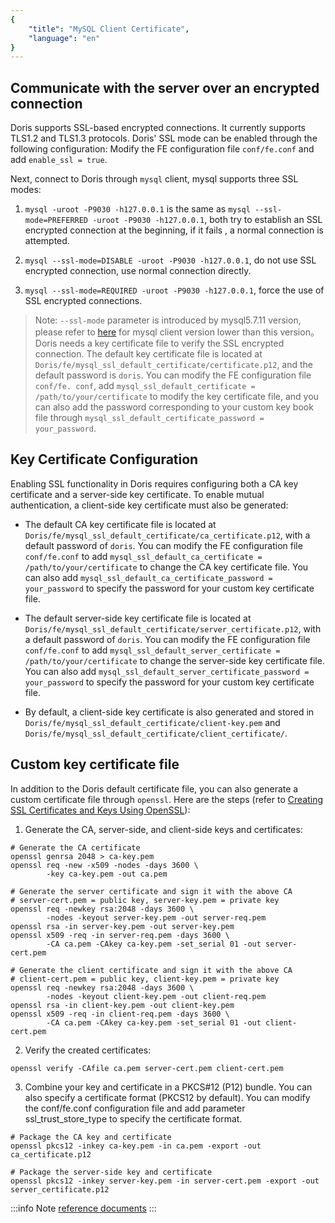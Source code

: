 ```yaml
---
{
    "title": "MySQL Client Certificate",
    "language": "en"
}
---
```


## Communicate with the server over an encrypted connection

Doris supports SSL-based encrypted connections. It currently supports TLS1.2 and TLS1.3 protocols. Doris' SSL mode can be enabled through the following configuration:
Modify the FE configuration file `conf/fe.conf` and add `enable_ssl = true`.

Next, connect to Doris through `mysql` client, mysql supports three SSL modes:

1. `mysql -uroot -P9030 -h127.0.0.1` is the same as `mysql --ssl-mode=PREFERRED -uroot -P9030 -h127.0.0.1`, both try to establish an SSL encrypted connection at the beginning, if it fails , a normal connection is attempted.

2. `mysql --ssl-mode=DISABLE -uroot -P9030 -h127.0.0.1`, do not use SSL encrypted connection, use normal connection directly.

3. `mysql --ssl-mode=REQUIRED -uroot -P9030 -h127.0.0.1`, force the use of SSL encrypted connections.

>Note:
>`--ssl-mode` parameter is introduced by mysql5.7.11 version, please refer to [here](https://dev.mysql.com/doc/connector-j/8.0/en/connector-j-connp-props-security.html) for mysql client version lower than this version。
Doris needs a key certificate file to verify the SSL encrypted connection. The default key certificate file is located at `Doris/fe/mysql_ssl_default_certificate/certificate.p12`, and the default password is `doris`. You can modify the FE configuration file `conf/fe. conf`, add `mysql_ssl_default_certificate = /path/to/your/certificate` to modify the key certificate file, and you can also add the password corresponding to your custom key book file through `mysql_ssl_default_certificate_password = your_password`.

## Key Certificate Configuration

Enabling SSL functionality in Doris requires configuring both a CA key certificate and a server-side key certificate. To enable mutual authentication, a client-side key certificate must also be generated:

* The default CA key certificate file is located at `Doris/fe/mysql_ssl_default_certificate/ca_certificate.p12`, with a default password of `doris`. You can modify the FE configuration file `conf/fe.conf` to add `mysql_ssl_default_ca_certificate = /path/to/your/certificate` to change the CA key certificate file. You can also add `mysql_ssl_default_ca_certificate_password = your_password` to specify the password for your custom key certificate file.

* The default server-side key certificate file is located at `Doris/fe/mysql_ssl_default_certificate/server_certificate.p12`, with a default password of `doris`. You can modify the FE configuration file `conf/fe.conf` to add `mysql_ssl_default_server_certificate = /path/to/your/certificate` to change the server-side key certificate file. You can also add `mysql_ssl_default_server_certificate_password = your_password` to specify the password for your custom key certificate file.

* By default, a client-side key certificate is also generated and stored in `Doris/fe/mysql_ssl_default_certificate/client-key.pem` and `Doris/fe/mysql_ssl_default_certificate/client_certificate/`.

## Custom key certificate file

In addition to the Doris default certificate file, you can also generate a custom certificate file through `openssl`. Here are the steps (refer to [Creating SSL Certificates and Keys Using OpenSSL](https://dev.mysql.com/doc/refman/8.0/en/creating-ssl-files-using-openssl.html)):

1. Generate the CA, server-side, and client-side keys and certificates:

```shell
# Generate the CA certificate
openssl genrsa 2048 > ca-key.pem
openssl req -new -x509 -nodes -days 3600 \
        -key ca-key.pem -out ca.pem

# Generate the server certificate and sign it with the above CA
# server-cert.pem = public key, server-key.pem = private key
openssl req -newkey rsa:2048 -days 3600 \
        -nodes -keyout server-key.pem -out server-req.pem
openssl rsa -in server-key.pem -out server-key.pem
openssl x509 -req -in server-req.pem -days 3600 \
        -CA ca.pem -CAkey ca-key.pem -set_serial 01 -out server-cert.pem

# Generate the client certificate and sign it with the above CA
# client-cert.pem = public key, client-key.pem = private key
openssl req -newkey rsa:2048 -days 3600 \
        -nodes -keyout client-key.pem -out client-req.pem
openssl rsa -in client-key.pem -out client-key.pem
openssl x509 -req -in client-req.pem -days 3600 \
        -CA ca.pem -CAkey ca-key.pem -set_serial 01 -out client-cert.pem
```

2. Verify the created certificates:

```shell
openssl verify -CAfile ca.pem server-cert.pem client-cert.pem
```

3. Combine your key and certificate in a PKCS#12 (P12) bundle. You can also specify a certificate format (PKCS12 by default). You can modify the conf/fe.conf configuration file and add parameter ssl_trust_store_type to specify the certificate format.

```shell
# Package the CA key and certificate
openssl pkcs12 -inkey ca-key.pem -in ca.pem -export -out ca_certificate.p12

# Package the server-side key and certificate
openssl pkcs12 -inkey server-key.pem -in server-cert.pem -export -out server_certificate.p12
```

:::info Note
[reference documents](https://www.ibm.com/docs/en/api-connect/2018.x?topic=overview-generating-self-signed-certificate-using-openssl)
:::